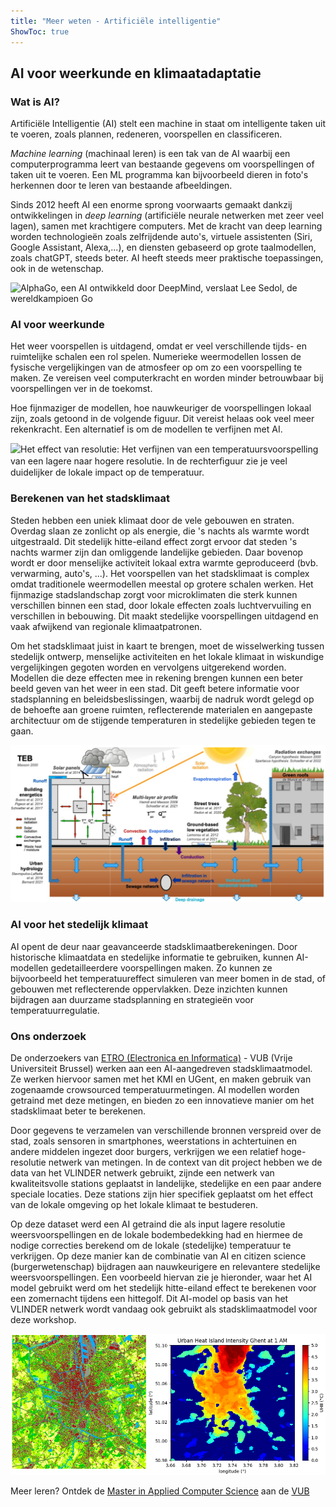 ```yaml
---
title: "Meer weten - Artificiële intelligentie"
ShowToc: true
---
```


## AI voor weerkunde en klimaatadaptatie

### Wat is AI? 

Artificiële Intelligentie (AI) stelt een machine in staat om
intelligente taken uit te voeren, zoals plannen, redeneren, voorspellen
en classificeren.

*Machine learning* (machinaal leren) is een tak van de AI waarbij een
computerprogramma leert van bestaande gegevens om voorspellingen of
taken uit te voeren. Een ML programma kan bijvoorbeeld dieren in foto's
herkennen door te leren van bestaande afbeeldingen.

Sinds 2012 heeft AI een enorme sprong voorwaarts gemaakt dankzij
ontwikkelingen in *deep learning* (artificiële neurale netwerken met
zeer veel lagen), samen met krachtigere computers. Met de kracht van
deep learning worden technologieën zoals zelfrijdende auto's, virtuele
assistenten (Siri, Google Assistant, Alexa,\...), en diensten gebaseerd
op grote taalmodellen, zoals chatGPT, steeds beter. AI heeft steeds meer
praktische toepassingen, ook in de wetenschap.

![AlphaGo, een AI ontwikkeld door
DeepMind, verslaat Lee Sedol, de
wereldkampioen Go](assets/images/about/alphago.jpeg)

### AI voor weerkunde

Het weer voorspellen is uitdagend, omdat er veel verschillende tijds- en
ruimtelijke schalen een rol spelen. Numerieke weermodellen lossen de
fysische vergelijkingen van de atmosfeer op om zo een voorspelling te
maken. Ze vereisen veel computerkracht en worden minder betrouwbaar bij
voorspellingen ver in de toekomst.

Hoe fijnmaziger de modellen, hoe nauwkeuriger de voorspellingen lokaal
zijn, zoals getoond in de volgende figuur. Dit vereist helaas ook veel
meer rekenkracht. Een alternatief is om de modellen te verfijnen met AI.

![Het effect van resolutie: Het verﬁjnen van een
temperatuursvoorspelling van een lagere naar
hogere resolutie. In de rechterﬁguur zie je veel
duidelijker de lokale impact op de temperatuur.](assets/images/about/Knipsel.PNG)

### Berekenen van het stadsklimaat

Steden hebben een uniek klimaat door de
vele gebouwen en straten. Overdag slaan ze zonlicht op als energie, die
's nachts als warmte wordt uitgestraald. Dit stedelijk hitte-eiland
effect zorgt ervoor dat steden 's nachts warmer zijn dan omliggende
landelijke gebieden. Daar bovenop wordt er door menselijke activiteit
lokaal extra warmte geproduceerd (bvb. verwarming, auto's, \...). Het
voorspellen van het stadsklimaat is complex omdat traditionele
weermodellen meestal op grotere schalen werken. Het fijnmazige
stadslandschap zorgt voor microklimaten die sterk kunnen verschillen
binnen een stad, door lokale effecten zoals luchtvervuiling en
verschillen in bebouwing. Dit maakt stedelijke voorspellingen uitdagend
en vaak afwijkend van regionale klimaatpatronen.

Om het stadsklimaat juist in kaart te brengen, moet de wisselwerking
tussen stedelijk ontwerp, menselijke activiteiten en het lokale klimaat
in wiskundige vergelijkingen gegoten worden en vervolgens uitgerekend
worden. Modellen die deze effecten mee in rekening brengen kunnen een
beter beeld geven van het weer in een stad. Dit geeft betere informatie
voor stadsplanning en beleidsbeslissingen, waarbij de nadruk wordt
gelegd op de behoefte aan groene ruimten, reflecterende materialen en
aangepaste architectuur om de stijgende temperaturen in stedelijke
gebieden tegen te gaan.

![image](assets/images/about/TEB.png)

### AI voor het stedelijk klimaat

AI opent de deur naar geavanceerde stadsklimaatberekeningen. Door
historische klimaatdata en stedelijke informatie te gebruiken, kunnen
AI-modellen gedetailleerdere voorspellingen maken. Zo kunnen ze
bijvoorbeeld het temperatuureffect simuleren van meer bomen in de stad,
of gebouwen met reflecterende oppervlakken. Deze inzichten kunnen
bijdragen aan duurzame stadsplanning en strategieën voor
temperatuurregulatie.

### Ons onderzoek 

De onderzoekers van [ETRO (Electronica en Informatica)](https://www.etrovub.be) -
VUB (Vrije Universiteit Brussel) werken aan een AI-aangedreven
stadsklimaatmodel. Ze werken hiervoor samen met het KMI en UGent, en
maken gebruik van zogenaamde crowsourced temperatuurmetingen. AI
modellen worden getraind met deze metingen, en bieden zo een innovatieve
manier om het stadsklimaat beter te berekenen.

Door gegevens te verzamelen van verschillende bronnen verspreid over de
stad, zoals sensoren in smartphones, weerstations in achtertuinen en
andere middelen ingezet door burgers, verkrijgen we een relatief
hoge-resolutie netwerk van metingen. In de context van dit project
hebben we de data van het VLINDER netwerk gebruikt, zijnde een netwerk
van kwaliteitsvolle stations geplaatst in landelijke, stedelijke en een
paar andere speciale locaties. Deze stations zijn hier specifiek
geplaatst om het effect van de lokale omgeving op het lokale klimaat te
bestuderen.

Op deze dataset werd een AI getraind die als input lagere resolutie
weersvoorspellingen en de lokale bodembedekking had en hiermee de nodige
correcties berekend om de lokale (stedelijke) temperatuur te verkrijgen.
Op deze manier kan de combinatie van AI en citizen science
(burgerwetenschap) bijdragen aan nauwkeurigere en relevantere stedelijke
weersvoorspellingen. Een voorbeeld hiervan zie je hieronder, waar het AI
model gebruikt werd om het stedelijk hitte-eiland effect te berekenen
voor een zomernacht tijdens een hittegolf. Dit AI-model op basis van het
VLINDER netwerk wordt vandaag ook gebruikt als stadsklimaatmodel voor
deze workshop.

![image](assets/images/about/picture3.PNG)

Meer leren? Ontdek de [Master in Applied Computer Science](https://www.vub.be/en/studying-vub/all-study-programmes-vub/bachelors-and-masters-programmes-vub/applied-sciences-and-engineering-applied-computer-science/program/master/master-applied-computer-science) aan de [VUB](https://www.vub.be)
